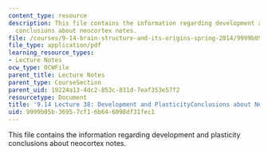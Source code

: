 ```yaml
---
content_type: resource
description: This file contains the information regarding development and plasticity
  conclusions about neocortex notes.
file: /courses/9-14-brain-structure-and-its-origins-spring-2014/9999b05b36957cf16b646098df31fec1_MIT9_14S14_Lecture38.pdf
file_type: application/pdf
learning_resource_types:
- Lecture Notes
ocw_type: OCWFile
parent_title: Lecture Notes
parent_type: CourseSection
parent_uid: 19224a13-4dc2-853c-831d-7eaf353e57f2
resourcetype: Document
title: '9.14 Lecture 38: Development and PlasticityConclusions about Neocortex Notes'
uid: 9999b05b-3695-7cf1-6b64-6098df31fec1
---
```

This file contains the information regarding development and plasticity conclusions about neocortex notes.

